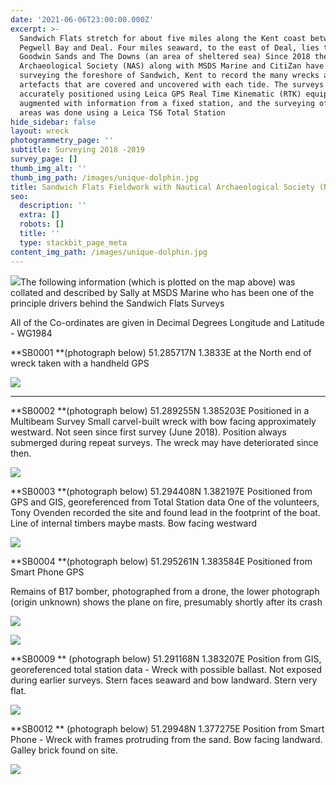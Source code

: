 ```yaml
---
date: '2021-06-06T23:00:00.000Z'
excerpt: >-
  Sandwich Flats stretch for about five miles along the Kent coast between
  Pegwell Bay and Deal. Four miles seaward, to the east of Deal, lies the
  Goodwin Sands and The Downs (an area of sheltered sea) Since 2018 the Nautical
  Archaeological Society (NAS) along with MSDS Marine and CitiZan have been
  surveying the foreshore of Sandwich, Kent to record the many wrecks and other
  artefacts that are covered and uncovered with each tide. The surveys have been
  accurately positioned using Leica GPS Real Time Kinematic (RTK) equipment
  augmented with information from a fixed station, and the surveying of local
  areas was done using a Leica TS6 Total Station
hide_sidebar: false
layout: wreck
photogrammetry_page: ''
subtitle: Surveying 2018 -2019
survey_page: []
thumb_img_alt: ''
thumb_img_path: /images/unique-dolphin.jpg
title: Sandwich Flats Fieldwork with Nautical Archaeological Society (NAS)
seo:
  description: ''
  extra: []
  robots: []
  title: ''
  type: stackbit_page_meta
content_img_path: /images/unique-dolphin.jpg
---
```

![](/\_static/app-assets/page%205%20sandsurvey.jpg)The following information (which is plotted on the map above) was collated and described by Sally at MSDS Marine who has been one of the principle drivers behind the Sandwich Flats Surveys

All of the Co-ordinates are given in Decimal Degrees Longitude and Latitude -  WG1984

\*\*SB0001 \*\*(photograph below) 51.285717N  1.3833E at the North end of wreck taken with a handheld GPS

![](/\_static/app-assets/sb0001.jpg)

***

\*\*SB0002 \*\*(photograph below)  51.289255N  1.385203E Positioned in a Multibeam Survey
Small carvel-built wreck with bow facing approximately westward. Not seen since first survey (June 2018). Position always submerged during repeat surveys. The wreck may have deteriorated since then.

![](/\_static/app-assets/sb0002.jpg)

\*\*SB0003 \*\*(photograph below)  51.294408N  1.382197E Positioned from GPS and GIS, georeferenced from Total Station data
One of the volunteers, Tony Ovenden recorded the site and found lead in the footprint of the boat. Line of internal timbers maybe masts. Bow facing westward

![](/\_static/app-assets/sb0003.jpg)

\*\*SB0004 \*\*(photograph below)  51.295261N  1.383584E Positioned from Smart Phone GPS

Remains of B17 bomber, photographed from a drone, the lower photograph (origin unknown) shows the plane on fire, presumably shortly after its crash

![](/\_static/app-assets/sb0004.jpg)

![](/\_static/app-assets/b17.jpg)

\*\*SB0009 \*\* (photograph below) 51.291168N  1.383207E Position from GIS, georeferenced total station data - Wreck with possible ballast. Not exposed during earlier surveys. Stern faces seaward and bow landward. Stern very flat.

![](/\_static/app-assets/sb0009.jpg)

\*\*SB0012 \*\* (photograph below) 51.29948N  1.377275E Position from Smart Phone - Wreck with frames protruding from the sand. Bow facing landward. Galley brick found on site.

![](/\_static/app-assets/sb0012.jpg)

